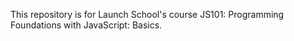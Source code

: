 This repository is for Launch School's course JS101: Programming Foundations with JavaScript: Basics.